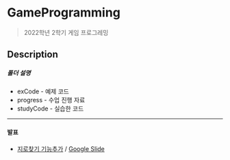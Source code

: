 # GameProgramming

> 2022학년 2학기 게임 프로그레밍

## Description
##### 폴더 설명
* exCode - 예제 코드
* progress - 수업 진행 자료
* studyCode - 실습한 코드

-------


#### 발표
- [지로찾기 기능추가](https://github.com/HanDaWoon/GameP-2022/blob/master/studyCode/tr8_7_1_utf8.c) / [Google Slide](https://docs.google.com/presentation/d/1h3wNfcy48Jh8Rp-TKfeJPTBJ142Gzw1PY9V4cztL5R4/edit?usp=sharing)